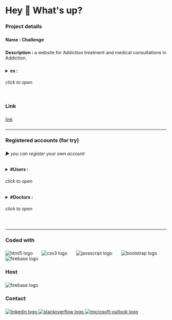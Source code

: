 <h1 align="left">Hey 👋 What's up?</h1>

###

<h3 align="left">Project details</h3>

###

<h4 align="left">Name : Challenge</h4>

###

<p align="left"><b>Description : </b>a website for Addiction treatment and medical consultations in Addiction.</p>

###

<details>
<summary>
<b align="left">ex : </b><h6>click to open</h6>
</summary>
<img src="ex/Picture1.png" width="1000px"/>
<img src="ex/Picture2.png" width="1000px"/>
<img src="ex/Picture3.png" width="1000px"/>
<img src="ex/Picture4.png" width="1000px"/>
<img src="ex/Picture5.png" width="1000px"/>
</details>

###

<h3 align="left">Link</h3>

###

<a href="link">link</a>

###

<hr/>

###

<h3 align="left">Registered accounts (for try)</h3>

###

<h6 align="left">▶ you can register your own account</h6>

###

<p align="left">
<details>
<summary><b>#Users : </b><h6>click to open</h6></summary>
<dd>
<b>Email : </b>johndoe123@gmail.com<br>
<b>Password : </b>assassD1<br><br>
<b>Email : </b>randomuser456@outlook.com<br>
<b>Password : </b>123456Random<br><br>
<b>Email : </b>demoaccount123@gmail.net<br>
<b>Password : </b>assassD1<br><br>
</dd>
</details> 
<details>
<summary><b>#Doctors : </b><h6>click to open</h6></summary>
<b>Email : </b>alexsmith999@outlook.com<br>
<b>Password : </b>assassD1<br><br>
<b>Email : </b>fakeuseralpha@xmail.net<br>
<b>Password : </b>Emily 1234<br><br>
<b>Email : </b>randommail789@yahoo.com<br>
<b>Password : </b>assassD1</p>
</details> 

###

<hr/>

###

<h3 align="left">Coded with</h3>

###

<div align="left">
  <img src="https://cdn.jsdelivr.net/gh/devicons/devicon/icons/html5/html5-plain-wordmark.svg" height="60" alt="html5 logo"  />
  <img width="20" />
  <img src="https://cdn.jsdelivr.net/gh/devicons/devicon/icons/css3/css3-plain-wordmark.svg" height="60" alt="css3 logo"  />
  <img width="20" />
  <img src="https://cdn.jsdelivr.net/gh/devicons/devicon/icons/javascript/javascript-plain.svg" height="60" alt="javascript logo"  />
  <img width="20" />
  <img src="https://cdn.jsdelivr.net/gh/devicons/devicon/icons/bootstrap/bootstrap-original.svg" height="60" alt="bootstrap logo"  />
  <img width="20" />
  <img src="https://cdn.jsdelivr.net/gh/devicons/devicon/icons/firebase/firebase-plain-wordmark.svg" height="60" alt="firebase logo"  />
</div>

###

<h3 align="left">Host</h3>

###

<div align="left">
  <img src="https://cdn.jsdelivr.net/gh/devicons/devicon/icons/firebase/firebase-plain-wordmark.svg" height="60" alt="firebase logo"  />
</div>

###

<h3 align="left">Contact</h3>

###

<div align="left">
  <a href="https://www.linkedin.com/in/mohamed-kamal-10465220a/" target="_blank">
    <img src="https://raw.githubusercontent.com/maurodesouza/profile-readme-generator/master/src/assets/icons/social/linkedin/default.svg" width="50" height="30" alt="linkedin logo"  />
  </a>
  <a href="https://stackoverflow.com/users/15161247/mohamed-kamal" target="_blank">
    <img src="https://raw.githubusercontent.com/maurodesouza/profile-readme-generator/master/src/assets/icons/social/stackoverflow/default.svg" width="50" height="30" alt="stackoverflow logo"  />
  </a>
  <a href="mailto:mhmdalshwamy@outlook.com" target="_blank">
    <img src="https://raw.githubusercontent.com/maurodesouza/profile-readme-generator/master/src/assets/icons/social/microsoft-outlook/default.svg" width="50" height="30" alt="microsoft-outlook logo"  />
  </a>
</div>

###
